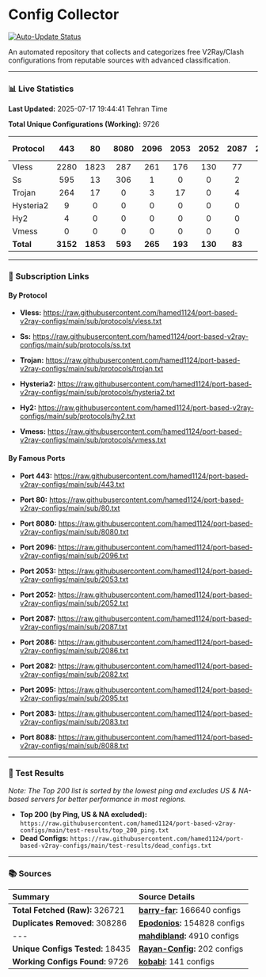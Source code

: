 # Config Collector

[![Auto-Update Status](https://github.com/hamed1124/port-based-v2ray-configs/actions/workflows/main.yml/badge.svg)](https://github.com/hamed1124/port-based-v2ray-configs/actions/workflows/main.yml)

An automated repository that collects and categorizes free V2Ray/Clash configurations from reputable sources with advanced classification.

---

### 📊 Live Statistics

**Last Updated:** 2025-07-17 19:44:41 Tehran Time

**Total Unique Configurations (Working):** 9726

| Protocol | 443 | 80 | 8080 | 2096 | 2053 | 2052 | 2087 | 2086 | 2082 | 2095 | 2083 | 8088 | Other Ports | Total |
|:---| :---: | :---: | :---: | :---: | :---: | :---: | :---: | :---: | :---: | :---: | :---: | :---: |:---:|:---:|
| Vless | 2280 | 1823 | 287 | 261 | 176 | 130 | 77 | 64 | 63 | 52 | 27 | 0 | 2370 | **7610** |
| Ss | 595 | 13 | 306 | 1 | 0 | 0 | 2 | 0 | 0 | 0 | 0 | 0 | 721 | **1638** |
| Trojan | 264 | 17 | 0 | 3 | 17 | 0 | 4 | 0 | 0 | 0 | 17 | 0 | 129 | **451** |
| Hysteria2 | 9 | 0 | 0 | 0 | 0 | 0 | 0 | 0 | 0 | 0 | 0 | 0 | 10 | **19** |
| Hy2 | 4 | 0 | 0 | 0 | 0 | 0 | 0 | 0 | 0 | 0 | 0 | 0 | 3 | **7** |
| Vmess | 0 | 0 | 0 | 0 | 0 | 0 | 0 | 0 | 0 | 0 | 0 | 0 | 1 | **1** |
| **Total** | **3152** | **1853** | **593** | **265** | **193** | **130** | **83** | **64** | **63** | **52** | **44** | **0** | **3234** | **9726** |

---

### 🚀 Subscription Links

#### By Protocol

- **Vless:**
  https://raw.githubusercontent.com/hamed1124/port-based-v2ray-configs/main/sub/protocols/vless.txt

- **Ss:**
  https://raw.githubusercontent.com/hamed1124/port-based-v2ray-configs/main/sub/protocols/ss.txt

- **Trojan:**
  https://raw.githubusercontent.com/hamed1124/port-based-v2ray-configs/main/sub/protocols/trojan.txt

- **Hysteria2:**
  https://raw.githubusercontent.com/hamed1124/port-based-v2ray-configs/main/sub/protocols/hysteria2.txt

- **Hy2:**
  https://raw.githubusercontent.com/hamed1124/port-based-v2ray-configs/main/sub/protocols/hy2.txt

- **Vmess:**
  https://raw.githubusercontent.com/hamed1124/port-based-v2ray-configs/main/sub/protocols/vmess.txt

#### By Famous Ports

- **Port 443:**
  https://raw.githubusercontent.com/hamed1124/port-based-v2ray-configs/main/sub/443.txt

- **Port 80:**
  https://raw.githubusercontent.com/hamed1124/port-based-v2ray-configs/main/sub/80.txt

- **Port 8080:**
  https://raw.githubusercontent.com/hamed1124/port-based-v2ray-configs/main/sub/8080.txt

- **Port 2096:**
  https://raw.githubusercontent.com/hamed1124/port-based-v2ray-configs/main/sub/2096.txt

- **Port 2053:**
  https://raw.githubusercontent.com/hamed1124/port-based-v2ray-configs/main/sub/2053.txt

- **Port 2052:**
  https://raw.githubusercontent.com/hamed1124/port-based-v2ray-configs/main/sub/2052.txt

- **Port 2087:**
  https://raw.githubusercontent.com/hamed1124/port-based-v2ray-configs/main/sub/2087.txt

- **Port 2086:**
  https://raw.githubusercontent.com/hamed1124/port-based-v2ray-configs/main/sub/2086.txt

- **Port 2082:**
  https://raw.githubusercontent.com/hamed1124/port-based-v2ray-configs/main/sub/2082.txt

- **Port 2095:**
  https://raw.githubusercontent.com/hamed1124/port-based-v2ray-configs/main/sub/2095.txt

- **Port 2083:**
  https://raw.githubusercontent.com/hamed1124/port-based-v2ray-configs/main/sub/2083.txt

- **Port 8088:**
  https://raw.githubusercontent.com/hamed1124/port-based-v2ray-configs/main/sub/8088.txt

---

### 🧪 Test Results
*Note: The Top 200 list is sorted by the lowest ping and excludes US & NA-based servers for better performance in most regions.*

- **Top 200 (by Ping, US & NA excluded):** `https://raw.githubusercontent.com/hamed1124/port-based-v2ray-configs/main/test-results/top_200_ping.txt`
- **Dead Configs:** `https://raw.githubusercontent.com/hamed1124/port-based-v2ray-configs/main/test-results/dead_configs.txt`

---

### 📚 Sources

| Summary | Source Details |
|:---|:---|
| **Total Fetched (Raw):** 326721 | **[barry-far](https://github.com/barry-far/V2ray-Config):** 166640 configs |
| **Duplicates Removed:** 308286 | **[Epodonios](https://github.com/Epodonios/v2ray-configs):** 154828 configs |
| --- | **[mahdibland](https://github.com/mahdibland/V2RayAggregator):** 4910 configs |
| **Unique Configs Tested:** 18435 | **[Rayan-Config](https://github.com/Rayan-Config/C-Sub):** 202 configs |
| **Working Configs Found:** 9726 | **[kobabi](https://github.com/liketolivefree/kobabi):** 141 configs |
